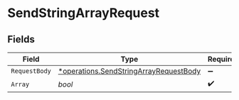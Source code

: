 # SendStringArrayRequest


## Fields

| Field                                                                                           | Type                                                                                            | Required                                                                                        | Description                                                                                     |
| ----------------------------------------------------------------------------------------------- | ----------------------------------------------------------------------------------------------- | ----------------------------------------------------------------------------------------------- | ----------------------------------------------------------------------------------------------- |
| `RequestBody`                                                                                   | [*operations.SendStringArrayRequestBody](../../models/operations/sendstringarrayrequestbody.md) | :heavy_minus_sign:                                                                              | N/A                                                                                             |
| `Array`                                                                                         | *bool*                                                                                          | :heavy_check_mark:                                                                              | N/A                                                                                             |